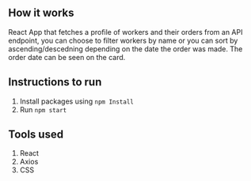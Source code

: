 ## How it works

React App that fetches a profile of workers and their orders from an API endpoint, you can choose to filter workers by name or you can sort by ascending/descedning depending on the date the order was made. The order date can be seen on the card.

## Instructions to run

1. Install packages using `npm Install`
2. Run `npm start`

## Tools used

1. React
2. Axios
3. CSS
